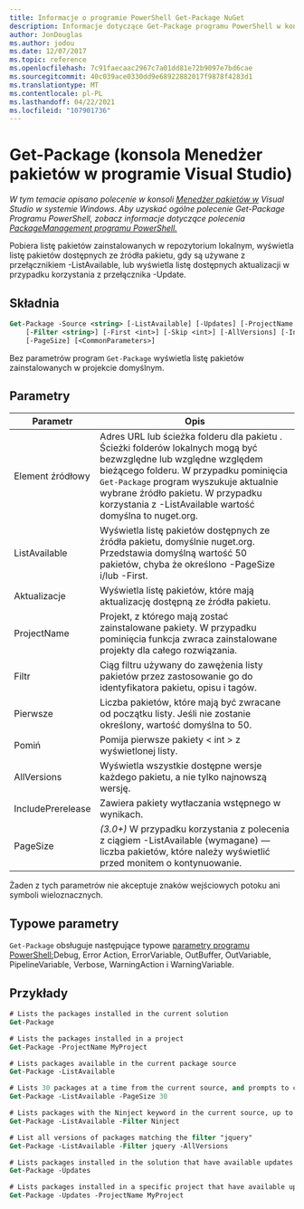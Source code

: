 ```yaml
---
title: Informacje o programie PowerShell Get-Package NuGet
description: Informacje dotyczące Get-Package programu PowerShell w konsoli Menedżer pakietów NuGet w programie Visual Studio.
author: JonDouglas
ms.author: jodou
ms.date: 12/07/2017
ms.topic: reference
ms.openlocfilehash: 7c91faecaac2967c7a01dd81e72b9097e7bd6cae
ms.sourcegitcommit: 40c039ace0330dd9e68922882017f9878f4283d1
ms.translationtype: MT
ms.contentlocale: pl-PL
ms.lasthandoff: 04/22/2021
ms.locfileid: "107901736"
---
```

# <a name="get-package-package-manager-console-in-visual-studio"></a>Get-Package (konsola Menedżer pakietów w programie Visual Studio)

*W tym temacie opisano polecenie w konsoli [Menedżer pakietów w](../../consume-packages/install-use-packages-powershell.md) Visual Studio w systemie Windows. Aby uzyskać ogólne polecenie Get-Package Programu PowerShell, zobacz informacje dotyczące polecenia [PackageManagement programu PowerShell.](/powershell/module/packagemanagement)*

Pobiera listę pakietów zainstalowanych w repozytorium lokalnym, wyświetla listę pakietów dostępnych ze źródła pakietu, gdy są używane z przełącznikiem -ListAvailable, lub wyświetla listę dostępnych aktualizacji w przypadku korzystania z przełącznika -Update.

## <a name="syntax"></a>Składnia

```ps
Get-Package -Source <string> [-ListAvailable] [-Updates] [-ProjectName <string>]
    [-Filter <string>] [-First <int>] [-Skip <int>] [-AllVersions] [-IncludePrerelease]
    [-PageSize] [<CommonParameters>]
```

Bez parametrów program `Get-Package` wyświetla listę pakietów zainstalowanych w projekcie domyślnym.

## <a name="parameters"></a>Parametry

| Parametr | Opis |
| --- | --- |
| Element źródłowy | Adres URL lub ścieżka folderu dla pakietu . Ścieżki folderów lokalnych mogą być bezwzględne lub względne względem bieżącego folderu. W przypadku pominięcia `Get-Package` program wyszukuje aktualnie wybrane źródło pakietu. W przypadku korzystania z -ListAvailable wartość domyślna to nuget.org. |
| ListAvailable | Wyświetla listę pakietów dostępnych ze źródła pakietu, domyślnie nuget.org. Przedstawia domyślną wartość 50 pakietów, chyba że określono -PageSize i/lub -First. |
| Aktualizacje | Wyświetla listę pakietów, które mają aktualizację dostępną ze źródła pakietu. |
| ProjectName | Projekt, z którego mają zostać zainstalowane pakiety. W przypadku pominięcia funkcja zwraca zainstalowane projekty dla całego rozwiązania. |
| Filtr | Ciąg filtru używany do zawężenia listy pakietów przez zastosowanie go do identyfikatora pakietu, opisu i tagów. |
| Pierwsze | Liczba pakietów, które mają być zwracane od początku listy. Jeśli nie zostanie określony, wartość domyślna to 50. |
| Pomiń | Pomija pierwsze pakiety &lt; int &gt; z wyświetlonej listy.  |
| AllVersions | Wyświetla wszystkie dostępne wersje każdego pakietu, a nie tylko najnowszą wersję. |
| IncludePrerelease | Zawiera pakiety wytłaczania wstępnego w wynikach. |
| PageSize | *(3.0+)* W przypadku korzystania z polecenia z ciągiem -ListAvailable (wymagane) — liczba pakietów, które należy wyświetlić przed monitem o kontynuowanie. |

Żaden z tych parametrów nie akceptuje znaków wejściowych potoku ani symboli wieloznacznych.

## <a name="common-parameters"></a>Typowe parametry

`Get-Package` obsługuje następujące typowe [parametry programu PowerShell:](/powershell/module/microsoft.powershell.core/about/about_commonparameters)Debug, Error Action, ErrorVariable, OutBuffer, OutVariable, PipelineVariable, Verbose, WarningAction i WarningVariable.

## <a name="examples"></a>Przykłady

```ps
# Lists the packages installed in the current solution
Get-Package

# Lists the packages installed in a project
Get-Package -ProjectName MyProject

# Lists packages available in the current package source
Get-Package -ListAvailable

# Lists 30 packages at a time from the current source, and prompts to continue if more are available
Get-Package -ListAvailable -PageSize 30

# Lists packages with the Ninject keyword in the current source, up to 50
Get-Package -ListAvailable -Filter Ninject

# List all versions of packages matching the filter "jquery"
Get-Package -ListAvailable -Filter jquery -AllVersions

# Lists packages installed in the solution that have available updates
Get-Package -Updates

# Lists packages installed in a specific project that have available updates
Get-Package -Updates -ProjectName MyProject
```